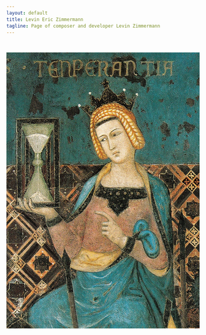 ```yaml
---
layout: default
title: Levin Eric Zimmermann
tagline: Page of composer and developer Levin Zimmermann
---
```


<br>

<p style="text-align:center;">
  <img id="standard-50" src="/assets/Ambrogio_Lorenzetti_002-detail-Temperance.jpg"/>
</p>

